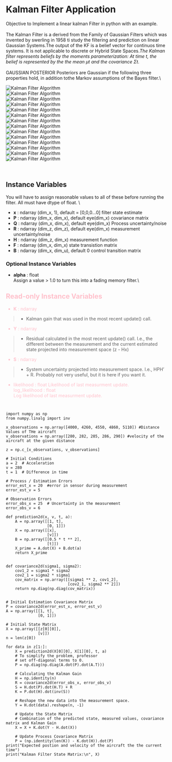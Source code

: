 # Kalman Filter Application 
Objective to Implement a linear kalman Filter in python with an example.\
\
The Kalman Filter is a derived from the Family of Gaussian Filters which was invented by swerling in 1958 ti study the filtering and prediction on linear Gaussian Systems.The output of the KF is a belief vector for continuos time systems. It is not applicable to discrete or Hybrid State Spaces.*The Kalman filter represents beliefs by the moments parameterization: At
time t, the belief is represented by the the mean μt and the covariance Σt.*\
\
GAUSSIAN POSTERIOR Posteriors are Gaussian if the following three properties hold, in addition tothe Markov assumptions of the Bayes filter.\

![Kalman Filter Algorithm](https://github.com/starceees/starceees/blob/main/KF/1.jpg)
\
![Kalman Filter Algorithm](https://github.com/starceees/starceees/blob/main/KF/2.jpg)
\
![Kalman Filter Algorithm](https://github.com/starceees/starceees/blob/main/KF/3.jpg)
\
![Kalman Filter Algorithm](https://github.com/starceees/starceees/blob/main/KF/4.jpg)
\
![Kalman Filter Algorithm](https://github.com/starceees/starceees/blob/main/KF/5.jpg)
\
![Kalman Filter Algorithm](https://github.com/starceees/starceees/blob/main/KF/6.jpg)
\
![Kalman Filter Algorithm](https://github.com/starceees/starceees/blob/main/KF/7.jpg)
\
![Kalman Filter Algorithm](https://github.com/starceees/starceees/blob/main/KF/6.1.jpg)
\
![Kalman Filter Algorithm](https://github.com/starceees/starceees/blob/main/KF/8.jpg)
\
![Kalman Filter Algorithm](https://github.com/starceees/starceees/blob/main/KF/9.jpg)
\
![Kalman Filter Algorithm](https://github.com/starceees/starceees/blob/main/KF/10.jpg)
\
![Kalman Filter Algorithm](https://github.com/starceees/starceees/blob/main/KF/11.jpg)
\
![Kalman Filter Algorithm](https://github.com/starceees/starceees/blob/main/KF/algo.jpg)
\
![Kalman Filter Algorithm](https://github.com/starceees/starceees/blob/main/KF/algorithm.jpg)

\
<span style="color:lightblue">
## Instance Variables

You will have to assign reasonable values to all of these before running the filter. All must have dtype of float.
\
* **x** : ndarray (dim_x, 1), default = [0,0,0…0]
filter state estimate
* **P** : ndarray (dim_x, dim_x), default eye(dim_x)
covariance matrix
* **Q** : ndarray (dim_x, dim_x), default eye(dim_x)
Process uncertainty/noise 
* **R** : ndarray (dim_z, dim_z), default eye(dim_x)
measurement uncertainty/noise 
 * **H** : ndarray (dim_z, dim_x)
measurement function
* **F** : ndarray (dim_x, dim_x)
state transistion matrix
* **B** : ndarray (dim_x, dim_u), default 0
control transition matrix

### Optional Instance Variables

* **alpha** : float\
Assign a value > 1.0 to turn this into a fading memory filter.\
</span>

<span style ="color:pink">

## Read-only Instance Variables

* **K** : ndarray
>* Kalman gain that was used in the most recent update() call.
* **Y** : ndarray
>* Residual calculated in the most recent update() call. I.e., the different between the measurement and the current estimated state projected into measurement space (z - Hx)
* **S** : ndarray
>* System uncertainty projected into measurement space. I.e., HPH’ + R. Probably not very useful, but it is here if you want it.
* likelihood : float
Likelihood of last measurment update.\
log_likelihood : float\
Log likelihood of last measurment update.
</span>

<pre><code>

import numpy as np
from numpy.linalg import inv

x_observations = np.array([4000, 4260, 4550, 4860, 5110]) #Distance Values of THe aircraft
v_observations = np.array([280, 282, 285, 286, 290]) #velocity of the aircraft at the given distance

z = np.c_[x_observations, v_observations]

# Initial Conditions
a = 2  # Acceleration
v = 280
t = 1  # Difference in time

# Process / Estimation Errors
error_est_x = 20  #error in sensor during measurement
error_est_v = 5

# Observation Errors
error_obs_x = 25  # Uncertainty in the measurement
error_obs_v = 6

def prediction2d(x, v, t, a):
    A = np.array([[1, t],
                  [0, 1]])
    X = np.array([[x],
                  [v]])
    B = np.array([[0.5 * t ** 2],
                  [t]])
    X_prime = A.dot(X) + B.dot(a)
    return X_prime


def covariance2d(sigma1, sigma2):
    cov1_2 = sigma1 * sigma2
    cov2_1 = sigma2 * sigma1
    cov_matrix = np.array([[sigma1 ** 2, cov1_2],
                           [cov2_1, sigma2 ** 2]])
    return np.diag(np.diag(cov_matrix))


# Initial Estimation Covariance Matrix
P = covariance2d(error_est_x, error_est_v)
A = np.array([[1, t],
              [0, 1]])

# Initial State Matrix
X = np.array([[z[0][0]],
              [v]])
n = len(z[0])

for data in z[1:]:
    X = prediction2d(X[0][0], X[1][0], t, a)
    # To simplify the problem, professor
    # set off-diagonal terms to 0.
    P = np.diag(np.diag(A.dot(P).dot(A.T)))

    # Calculating the Kalman Gain
    H = np.identity(n)
    R = covariance2d(error_obs_x, error_obs_v)
    S = H.dot(P).dot(H.T) + R
    K = P.dot(H).dot(inv(S))

    # Reshape the new data into the measurement space.
    Y = H.dot(data).reshape(n, -1)

    # Update the State Matrix
    # Combination of the predicted state, measured values, covariance matrix and Kalman Gain
    X = X + K.dot(Y - H.dot(X))

    # Update Process Covariance Matrix
    P = (np.identity(len(K)) - K.dot(H)).dot(P)
print("Expected postion and velocity of the aircraft the the current time")
print("Kalman Filter State Matrix:\n", X)

</code></pre>

